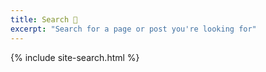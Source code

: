 ```yaml
---
title: Search 🔎
excerpt: "Search for a page or post you're looking for"
---
```


{% include site-search.html %}
